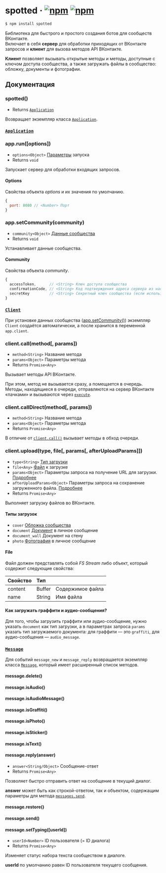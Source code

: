 # spotted &middot; [![npm](https://img.shields.io/npm/v/spotted.svg)]() [![npm](https://img.shields.io/npm/dt/spotted.svg)]()

```bash
$ npm install spotted
```

Библиотека для быстрого и простого создания ботов для сообществ ВКонтакте.  
Включает в себя **сервер** для обработки приходящих от ВКонтакте запросов и **клиент** для вызова методов API ВКонтакте.

**Клиент** позволяет вызывать открытые методы и методы, доступные с ключом доступа сообщества, а также загружать файлы в сообщество: обложку, документы и фотографии.

## Документация

### spotted()
* Returns [`Application`](src/Application.js)

Возвращает экземпляр класса [`Application`](src/Application.js).

### [`Application`](src/Application.js)

### app.run([options])
* `options<Object>` [Параметры](#options) запуска
* Returns `void`

Запускает сервер для обработки входящих запросов.

#### Options
Свойства объекта *options* и их значения по умолчанию.

```javascript
{
  port: 8080 // <Number> Порт
}
```

### app.setCommunity(community)
* `community<Object>` [Данные сообщества](#community)
* Returns `void`

Устанавливает данные сообщества.

#### Community
Свойства объекта *community*.

```javascript
{
  accessToken,      // <String> Ключ доступа сообщества
  confirmationCode, // <String> Код подтверждения адреса сервера из настроек сообщества
  secretKey         // <String> Секретный ключ сообщества (если используется)
}
```

### [`Client`](src/Client.js)

При установке данных сообщества ([app.setCommunity()](#appsetcommunitycommunity)) экземпляр `Client` создаётся автоматически, а после хранится в переменной `app.client`.

### client.call(method[, params])
* `method<String>` Название метода
* `params<Object>` Параметры метода
* Returns `Promise<Any>`

Вызывает методы API ВКонтакте.

При этом, метод не вызывается сразу, а помещается в очередь. Методы, находящиеся в очереди, отправляются на сервер ВКонтакте «пачками» и вызываются через [`execute`](https://vk.com/dev/execute).

### client.callDirect(method[, params])
* `method<String>` Название метода
* `params<Object>` Параметры метода
* Returns `Promise<Any>`

В отличие от [`client.call()`](#clientcallmethod-params) вызывает методы в обход очереди.

### client.upload(type, file[, params[, afterUploadParams]])
* `type<String>` [Тип загрузки](#Типы-загрузок)
* `file<Any>` [Файл](#file) к загрузке
* `params<Object>` Параметры запроса на получение URL для загрузки. [Подробнее](https://vk.com/dev/upload_files)
* `afterUploadParams<Object>` Параметры запроса на сохранение загруженного файла. [Подробнее](https://vk.com/dev/upload_files)
* Returns `Promise<Any>`

Выполняет загрузку файлов во ВКонтакте.  

#### Типы загрузок
* `cover` [Обложка сообщества](https://vk.com/dev/upload_files_2?f=11.%2B%D0%97%D0%B0%D0%B3%D1%80%D1%83%D0%B7%D0%BA%D0%B0%2B%D0%BE%D0%B1%D0%BB%D0%BE%D0%B6%D0%BA%D0%B8%2B%D1%81%D0%BE%D0%BE%D0%B1%D1%89%D0%B5%D1%81%D1%82%D0%B2%D0%B0)
* `document` [Документ](https://vk.com/dev/upload_files_2?f=10.%20%D0%97%D0%B0%D0%B3%D1%80%D1%83%D0%B7%D0%BA%D0%B0%20%D0%B4%D0%BE%D0%BA%D1%83%D0%BC%D0%B5%D0%BD%D1%82%D0%BE%D0%B2) в личное сообщение
* `document_wall` Документ на стену
* `photo` [Фотография](https://vk.com/dev/upload_files?f=4.%2B%D0%97%D0%B0%D0%B3%D1%80%D1%83%D0%B7%D0%BA%D0%B0%2B%D1%84%D0%BE%D1%82%D0%BE%D0%B3%D1%80%D0%B0%D1%84%D0%B8%D0%B8%2B%D0%B2%2B%D0%BB%D0%B8%D1%87%D0%BD%D0%BE%D0%B5%2B%D1%81%D0%BE%D0%BE%D0%B1%D1%89%D0%B5%D0%BD%D0%B8%D0%B5) в личное сообщение

#### File
Файл должен представлять собой *FS Stream* либо объект, который содержит следующие свойства:  

| Свойство | Тип    |                  |
|----------|:-------|------------------|
| content  | Buffer | Содержимое файла |
| name     | String | Имя файла        |

#### Как загружать граффити и аудио-сообщения?
Для того, чтобы загрузить граффити или аудио-сообщение, нужно указать `document` как тип загрузки, а в параметрах запроса `params` указать тип загружаемого документа: для граффити — это `graffiti`, для аудио-сообщения — `audio_message`.

### [`Message`](src/types/Message.js)

Для событий `message_new` и `message_reply` возвращается экземпляр класса [`Message`](src/types/Message.js), который имеет расширенный список методов.

#### message.delete()
#### message.isAudio()
#### message.isAudioMessage()
#### message.isGraffiti()
#### message.isPhoto()
#### message.isSticker()
#### message.isText()
#### message.reply(answer)
* `answer<String/Object>` Сообщение-ответ
* Returns `Promise<Any>`

Позволяет быстро отправить ответ на сообщение в текущий диалог.

**answer** может быть как строкой-ответом, так и объектом, содержащим параметры для метода [`messages.send`](https://vk.com/dev/messages.send).

#### message.restore()
#### message.send()
#### message.setTyping([userId])
* `userId<Number>` ID пользователя (= ID диалога)
* Returns `Promise<Any>`

Изменяет статус набора текста сообществом в диалоге.

**userId** по умолчанию равен ID пользователя текущего сообщения.
